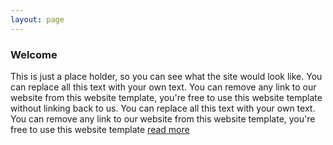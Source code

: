 ```yaml
---
layout: page
---
```


### Welcome

<div><p>
This is just a place holder, so you can see what the site would look like. You can replace all this text with your own text. You can remove any link to our website from this website template, you're free to use this website template without linking back to us. You can replace all this text with your own text. You can remove any link to our website from this website template, you're free to use this website template <a href="blog.html" class="more">read more</a>
</p></div>

